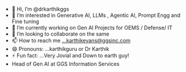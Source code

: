 - 👋 Hi, I’m @drkarthikggs
- 👀 I’m interested in Generative AI, LLMs , Agentic AI, Prompt Engg and Fine tuning
- 🌱 I’m currently working on Gen AI Projects for OEMS / Defense/ IT 
- 💞️ I’m looking to collaborate on the same
- 📫 How to reach me ...karthikeyans@ggsinc.com
- 😄 Pronouns: ...karthikguru or Dr Karthik
- ⚡ Fun fact: ...Very Jovial and Down to earth guy!
- Head of Gen AI at GGS Information Services 

<!---
drkarthikggs/drkarthikggs is a ✨ special ✨ repository because its `README.md` (this file) appears on your GitHub profile.
You can click the Preview link to take a look at your changes.
--->
